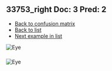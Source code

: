 ## 33753_right Doc: 3 Pred: 2
- [Back to confusion matrix](https://github.com/juliandewit/kaggle_retinopathy/blob/master/matrix.md)
- [Back to list](https://github.com/juliandewit/kaggle_retinopathy/blob/master/lists/32/list.md)
- [Next example in list](https://github.com/juliandewit/kaggle_retinopathy/blob/master/lists/32/33/33840_left.md)

![Eye](https://retinopaty.blob.core.windows.net/size1024/33753_right_3.jpeg)

### 

![Eye]()

